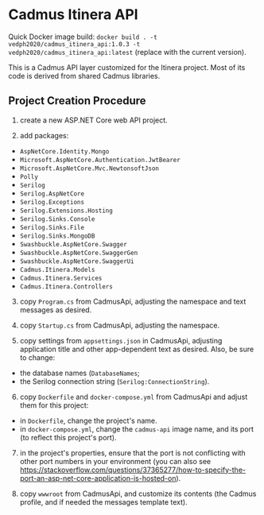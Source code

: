 # Cadmus Itinera API

Quick Docker image build: `docker build . -t vedph2020/cadmus_itinera_api:1.0.3 -t vedph2020/cadmus_itinera_api:latest` (replace with the current version).

This is a Cadmus API layer customized for the Itinera project. Most of its code is derived from shared Cadmus libraries.

## Project Creation Procedure

1. create a new ASP.NET Core web API project.

2. add packages:

- `AspNetCore.Identity.Mongo`
- `Microsoft.AspNetCore.Authentication.JwtBearer`
- `Microsoft.AspNetCore.Mvc.NewtonsoftJson`
- `Polly`
- `Serilog`
- `Serilog.AspNetCore`
- `Serilog.Exceptions`
- `Serilog.Extensions.Hosting`
- `Serilog.Sinks.Console`
- `Serilog.Sinks.File`
- `Serilog.Sinks.MongoDB`
- `Swashbuckle.AspNetCore.Swagger`
- `Swashbuckle.AspNetCore.SwaggerGen`
- `Swashbuckle.AspNetCore.SwaggerUi`
- `Cadmus.Itinera.Models`
- `Cadmus.Itinera.Services`
- `Cadmus.Itinera.Controllers`

3. copy `Program.cs` from CadmusApi, adjusting the namespace and text messages as desired.

4. copy `Startup.cs` from CadmusApi, adjusting the namespace.

5. copy settings from `appsettings.json` in CadmusApi, adjusting application title and other app-dependent text as desired. Also, be sure to change:

- the database names (`DatabaseNames`;
- the Serilog connection string (`Serilog:ConnectionString`).

6. copy `Dockerfile` and `docker-compose.yml` from CadmusApi and adjust them for this project:

- in `Dockerfile`, change the project's name.
- in `docker-compose.yml`, change the `cadmus-api` image name, and its port (to reflect this project's port).

7. in the project's properties, ensure that the port is not conflicting with other port numbers in your environment (you can also see <https://stackoverflow.com/questions/37365277/how-to-specify-the-port-an-asp-net-core-application-is-hosted-on>).

8. copy `wwwroot` from CadmusApi, and customize its contents (the Cadmus profile, and if needed the messages template text).
